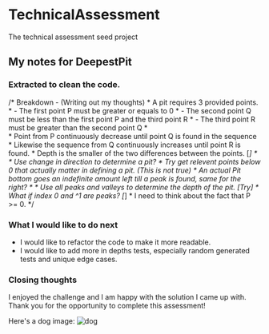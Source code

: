 # TechnicalAssessment
The technical assessment seed project

## My notes for DeepestPit
### Extracted to clean the code.

/* Breakdown - (Writing out my thoughts)
    * A pit requires 3 provided points.
    *  - The first point P must be greater or equals to 0
    *  - The second point Q must be less than the first point P and the third point R
    *  - The third point R must be greater than the second point Q
    *  
    * Point from P continuously decrease until point Q is found in the sequence
    * Likewise the sequence from Q continuously increases until point R is found.
    * Depth is the smaller of the two differences between the points. [*]
    * 
    * Use change in direction to determine a pit?
    * Try get relevent points below 0 that actually matter in defining a pit. (This is not true)
    * An actual Pit bottom goes an indefinite amount left till a peak is found, same for the right?
    * 
    * Use all peaks and valleys to determine the depth of the pit. [Try]
    * What if index 0 and ^1 are peaks? [*]
    * I need to think about the fact that P >= 0.
*/

### What I would like to do next

- I would like to refactor the code to make it more readable.
- I would like to add more in depths tests, especially random generated tests and unique edge cases.

### Closing thoughts

  I enjoyed the challenge and I am happy with the solution I came up with.
  Thank you for the opportunity to complete this assessment!

Here's a dog image: ![dog](https://blog.tryfi.com/content/images/size/w1000/2024/03/puppy-running-in-garden-1.jpg)